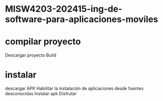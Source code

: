 # MISW4203-202415-ing-de-software-para-aplicaciones-moviles
# compilar proyecto
Descargar proyecto
Build
# instalar
descargar APK
Habilitar la instalación de aplicaciones desde fuentes desconocidas
Instalar apk
Disfrutar